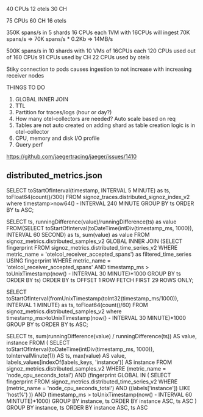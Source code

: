 40 CPUs
12 otels
30 CH


75 CPUs
60 CH
16 otels



350K spans/s in 5 shards 16 CPUs each
1VM with 16CPUs will ingest 70K spans/s => 70K spans/s * 0.2Kb => 14MB/s




500K spans/s in 10 shards with 10 VMs of 16CPUs each
120 CPUs used out of 160 CPUs
91 CPUs used by CH
22 CPUs used by otels

Stiky connection to pods causes ingestion to not increase with increasing receiver nodes


THINGS TO DO
1. GLOBAL INNER JOIN
2. TTL
3. Partition for traces/logs (hour or day?)
4. How many otel-collectors are needed? Auto scale based on req
5. Tables are not auto created on adding shard as table creation logic is in otel-collector
6. CPU, memory and disk I/O profile
7. Query perf

https://github.com/jaegertracing/jaeger/issues/1410


## distributed_metrics.json

SELECT  toStartOfInterval(timestamp, INTERVAL 5 MINUTE) as ts, toFloat64(count()/300) FROM signoz_traces.distributed_signoz_index_v2 where timestamp>now64() - INTERVAL 240 MINUTE GROUP BY ts ORDER BY ts ASC;

SELECT  ts, runningDifference(value)/runningDifference(ts) as value FROM(SELECT  toStartOfInterval(toDateTime(intDiv(timestamp_ms, 1000)), INTERVAL 60 SECOND) as ts, sum(value) as value FROM signoz_metrics.distributed_samples_v2 GLOBAL INNER JOIN (SELECT  fingerprint FROM signoz_metrics.distributed_time_series_v2 WHERE metric_name = 'otelcol_receiver_accepted_spans') as filtered_time_series USING fingerprint WHERE metric_name = 'otelcol_receiver_accepted_spans' AND timestamp_ms > toUnixTimestamp(now() - INTERVAL 30 MINUTE)*1000 GROUP BY ts ORDER BY  ts) ORDER BY ts OFFSET 1 ROW FETCH FIRST 29 ROWS ONLY;


SELECT  toStartOfInterval(fromUnixTimestamp(toInt32(timestamp_ms/1000)), INTERVAL 1 MINUTE) as ts, toFloat64(count()/60) FROM signoz_metrics.distributed_samples_v2 where timestamp_ms>toUnixTimestamp(now() - INTERVAL 30 MINUTE)*1000 GROUP BY ts ORDER BY ts ASC;


SELECT
    ts,
    sum(runningDifference(value) / runningDifference(ts)) AS value,
    instance
FROM
(
    SELECT
        toStartOfInterval(toDateTime(intDiv(timestamp_ms, 1000)), toIntervalMinute(1)) AS ts,
        max(value) AS value,
        labels_values[indexOf(labels_keys, 'instance')] AS instance
    FROM signoz_metrics.distributed_samples_v2
    WHERE (metric_name = 'node_cpu_seconds_total') AND (fingerprint GLOBAL IN (
        SELECT fingerprint
        FROM signoz_metrics.distributed_time_series_v2
        WHERE (metric_name = 'node_cpu_seconds_total') AND ((labels['instance']) LIKE 'host%')
    )) AND (timestamp_ms > toUnixTimestamp(now() - INTERVAL 60 MINTUTE)*1000)
    GROUP BY
        instance,
        ts
    ORDER BY
        instance ASC,
        ts ASC
)
GROUP BY
    instance,
    ts
ORDER BY
    instance ASC,
    ts ASC